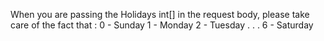 When you are passing the Holidays int[] in the request body, please take care of the fact that :
0 - Sunday
1 - Monday
2 - Tuesday
.
.
.
6 - Saturday
